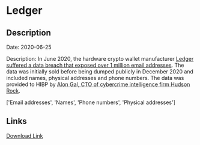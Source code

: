 # Ledger

## Description

Date: 2020-06-25

Description:
In June 2020, the hardware crypto wallet manufacturer <a href="https://www.ledger.com/addressing-the-july-2020-e-commerce-and-marketing-data-breach" target="_blank" rel="noopener">Ledger suffered a data breach that exposed over 1 million email addresses</a>. The data was initially sold before being dumped publicly in December 2020 and included names, physical addresses and phone numbers. The data was provided to HIBP by <a href="https://twitter.com/UnderTheBreach" target="_blank" rel="noopener">Alon Gal, CTO of cybercrime intelligence firm Hudson Rock</a>.


['Email addresses', 'Names', 'Phone numbers', 'Physical addresses']

## Links

[Download Link](https://link-to.net/1229997/580.9700916634192/dynamic/?r=aHR0cHM6Ly93d3cubWVkaWFmaXJlLmNvbS92aWV3L0RoUUVPTnQyYkU1aENPRC9sZWRnZXIuY29tL2ZpbGU=)